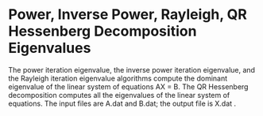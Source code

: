# Power, Inverse Power, Rayleigh, QR Hessenberg Decomposition Eigenvalues
The power iteration eigenvalue, the inverse power iteration eigenvalue, and the Rayleigh iteration eigenvalue algorithms compute the dominant eigenvalue of the linear system of equations AX = B. The QR Hessenberg decomposition computes all the eigenvalues of the linear system of equations. The input files are A.dat and B.dat; the output file is X.dat .
